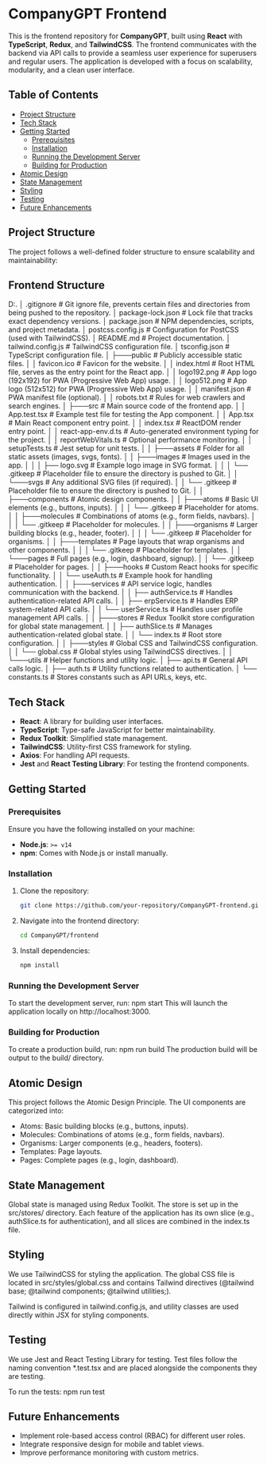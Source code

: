 # CompanyGPT Frontend

This is the frontend repository for **CompanyGPT**, built using **React** with **TypeScript**, **Redux**, and **TailwindCSS**. The frontend communicates with the backend via API calls to provide a seamless user experience for superusers and regular users. The application is developed with a focus on scalability, modularity, and a clean user interface.

## Table of Contents
- [Project Structure](#project-structure)
- [Tech Stack](#tech-stack)
- [Getting Started](#getting-started)
  - [Prerequisites](#prerequisites)
  - [Installation](#installation)
  - [Running the Development Server](#running-the-development-server)
  - [Building for Production](#building-for-production)
- [Atomic Design](#atomic-design)
- [State Management](#state-management)
- [Styling](#styling)
- [Testing](#testing)
- [Future Enhancements](#future-enhancements)

## Project Structure

The project follows a well-defined folder structure to ensure scalability and maintainability:

## Frontend Structure

D:.
│   .gitignore                 # Git ignore file, prevents certain files and directories from being pushed to the repository.
│   package-lock.json          # Lock file that tracks exact dependency versions.
│   package.json               # NPM dependencies, scripts, and project metadata.
│   postcss.config.js          # Configuration for PostCSS (used with TailwindCSS).
│   README.md                  # Project documentation.
│   tailwind.config.js         # TailwindCSS configuration file.
│   tsconfig.json              # TypeScript configuration file.
│
├───public                     # Publicly accessible static files.
│   │   favicon.ico            # Favicon for the website.
│   │   index.html             # Root HTML file, serves as the entry point for the React app.
│   │   logo192.png            # App logo (192x192) for PWA (Progressive Web App) usage.
│   │   logo512.png            # App logo (512x512) for PWA (Progressive Web App) usage.
│   │   manifest.json          # PWA manifest file (optional).
│   │   robots.txt             # Rules for web crawlers and search engines.
│
├───src                        # Main source code of the frontend app.
│   │   App.test.tsx           # Example test file for testing the App component.
│   │   App.tsx                # Main React component entry point.
│   │   index.tsx              # ReactDOM render entry point.
│   │   react-app-env.d.ts     # Auto-generated environment typing for the project.
│   │   reportWebVitals.ts     # Optional performance monitoring.
│   │   setupTests.ts          # Jest setup for unit tests.
│
│   ├───assets                 # Folder for all static assets (images, svgs, fonts).
│   │   ├───images             # Images used in the app.
│   │   │   ├── logo.svg       # Example logo image in SVG format.
│   │   │   └── .gitkeep       # Placeholder file to ensure the directory is pushed to Git.
│   │   └───svgs               # Any additional SVG files (if required).
│   │       └── .gitkeep       # Placeholder file to ensure the directory is pushed to Git.
│
│   ├───components             # Atomic design components.
│   │   ├───atoms              # Basic UI elements (e.g., buttons, inputs).
│   │   │   └── .gitkeep       # Placeholder for atoms.
│   │   ├───molecules          # Combinations of atoms (e.g., form fields, navbars).
│   │   │   └── .gitkeep       # Placeholder for molecules.
│   │   ├───organisms          # Larger building blocks (e.g., header, footer).
│   │   │   └── .gitkeep       # Placeholder for organisms.
│   │   ├───templates          # Page layouts that wrap organisms and other components.
│   │   │   └── .gitkeep       # Placeholder for templates.
│   │   └───pages              # Full pages (e.g., login, dashboard, signup).
│   │       └── .gitkeep       # Placeholder for pages.
│
│   ├───hooks                  # Custom React hooks for specific functionality.
│   │   └── useAuth.ts         # Example hook for handling authentication.
│
│   ├───services               # API service logic, handles communication with the backend.
│   │   ├── authService.ts     # Handles authentication-related API calls.
│   │   ├── erpService.ts      # Handles ERP system-related API calls.
│   │   └── userService.ts     # Handles user profile management API calls.
│
│   ├───stores                 # Redux Toolkit store configuration for global state management.
│   │   ├── authSlice.ts       # Manages authentication-related global state.
│   │   └── index.ts           # Root store configuration.
│
│   ├───styles                 # Global CSS and TailwindCSS configuration.
│   │   └── global.css         # Global styles using TailwindCSS directives.
│
│   └───utils                  # Helper functions and utility logic.
│       ├── api.ts             # General API calls logic.
│       ├── auth.ts            # Utility functions related to authentication.
│       └── constants.ts       # Stores constants such as API URLs, keys, etc.


## Tech Stack

- **React**: A library for building user interfaces.
- **TypeScript**: Type-safe JavaScript for better maintainability.
- **Redux Toolkit**: Simplified state management.
- **TailwindCSS**: Utility-first CSS framework for styling.
- **Axios**: For handling API requests.
- **Jest** and **React Testing Library**: For testing the frontend components.

## Getting Started

### Prerequisites

Ensure you have the following installed on your machine:

- **Node.js**: `>= v14`
- **npm**: Comes with Node.js or install manually.

### Installation

1. Clone the repository:
   ```bash
   git clone https://github.com/your-repository/CompanyGPT-frontend.git

2. Navigate into the frontend directory:
   ```bash
   cd CompanyGPT/frontend

3. Install dependencies:
   ```bash
   npm install

### Running the Development Server

To start the development server, run:
   npm start
   This will launch the application locally on http://localhost:3000.


### Building for Production

To create a production build, run:
   npm run build
   The production build will be output to the build/ directory.


## Atomic Design

This project follows the Atomic Design Principle. The UI components are categorized into:

 - Atoms: Basic building blocks (e.g., buttons, inputs).
 - Molecules: Combinations of atoms (e.g., form fields, navbars).
 - Organisms: Larger components (e.g., headers, footers).
 - Templates: Page layouts.
 - Pages: Complete pages (e.g., login, dashboard).


## State Management

Global state is managed using Redux Toolkit. The store is set up in the src/stores/ directory. Each feature of the application has its own slice (e.g., authSlice.ts for authentication), and all slices are combined in the index.ts file.


## Styling
We use TailwindCSS for styling the application. The global CSS file is located in src/styles/global.css and contains Tailwind directives (@tailwind base; @tailwind components; @tailwind utilities;).

Tailwind is configured in tailwind.config.js, and utility classes are used directly within JSX for styling components.


## Testing
We use Jest and React Testing Library for testing. Test files follow the naming convention *.test.tsx and are placed alongside the components they are testing.

To run the tests:
   npm run test


## Future Enhancements
 - Implement role-based access control (RBAC) for different user roles.
 - Integrate responsive design for mobile and tablet views.
 - Improve performance monitoring with custom metrics.